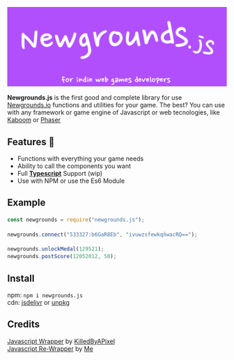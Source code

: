 ![ngjsbanner](banner.png)

**Newgrounds.js** is the first good and complete library for use [Newgrounds.io](https://newgrounds.io) functions and utilities for your game. The best? You can use with any framework or game engine of Javascript or web tecnologies, like [Kaboom](https://kaboomjs.com) or [Phaser](https://phaser.io)

## Features 🎁
* Functions with everything your game needs
* Ability to call the components you want
* Full [**Typescript**](http://typescriptlang.org/) Support (wip)
* Use with NPM or use the Es6 Module

## Example

```js
const newgrounds = require("newgrounds.js");

newgrounds.connect("533327:b6GaR8Eb", "ivuwzsfewkqñwacRQ==");

newgrounds.unlockMedal(129521);
newgrounds.postScore(12052012, 50);
```

## Install

npm: `npm i newgrounds.js` <br>
cdn: [jsdelivr](https://cdn.jsdelivr.net/npm/newgrounds.js@latest/dist/newgrounds.mjs) or [unpkg](https://unpkg.com/newgrounds.js@latest/dist/newgrounds.mjs)

## Credits

[Javascript Wrapper](https://github.com/KilledByAPixel/newgrounds) by [KilledByAPixel](https://github.com/KilledByAPixel) <br>
[Javascript Re-Wrapper](https://github.com/lajbel/reversion-newgrounds) by [Me](https://github.com/lajbel)
